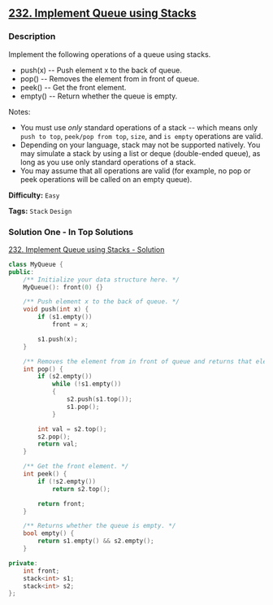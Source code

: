 ## [232. Implement Queue using Stacks](https://leetcode.com/problems/implement-queue-using-stacks/description/)

### Description

Implement the following operations of a queue using stacks.

- push(x) -- Push element x to the back of queue.
- pop() -- Removes the element from in front of queue.
- peek() -- Get the front element.
- empty() -- Return whether the queue is empty.

Notes:

- You must use _only_ standard operations of a stack -- which means only `push to top`, `peek/pop from top`, `size`, and `is empty` operations are valid.
- Depending on your language, stack may not be supported natively. You may simulate a stack by using a list or deque (double-ended queue), as long as you use only standard operations of a stack.
- You may assume that all operations are valid (for example, no pop or peek operations will be called on an empty queue).

**Difficulty:** `Easy`

**Tags:** `Stack` `Design`

### Solution One - In Top Solutions

[232. Implement Queue using Stacks - Solution](https://leetcode.com/problems/implement-queue-using-stacks/solution/)

```c++
class MyQueue {
public:
    /** Initialize your data structure here. */
    MyQueue(): front(0) {}

    /** Push element x to the back of queue. */
    void push(int x) {
        if (s1.empty())
            front = x;

        s1.push(x);
    }

    /** Removes the element from in front of queue and returns that element. */
    int pop() {
        if (s2.empty())
            while (!s1.empty())
            {
                s2.push(s1.top());
                s1.pop();
            }

        int val = s2.top();
        s2.pop();
        return val;
    }

    /** Get the front element. */
    int peek() {
        if (!s2.empty())
            return s2.top();

        return front;
    }

    /** Returns whether the queue is empty. */
    bool empty() {
        return s1.empty() && s2.empty();
    }

private:
    int front;
    stack<int> s1;
    stack<int> s2;
};
```
